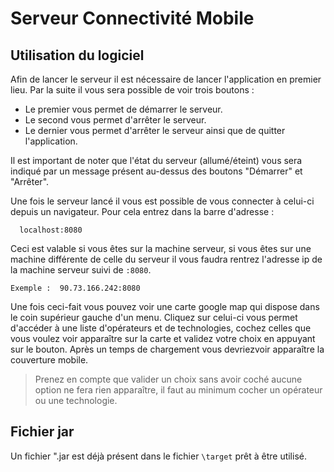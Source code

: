 # Serveur Connectivité Mobile

## Utilisation du logiciel

 Afin de lancer le serveur il est nécessaire de lancer l'application en premier lieu. Par la suite il vous sera possible de voir trois boutons :
  * Le premier vous permet de démarrer le serveur.
  * Le second vous permet d'arrêter le serveur.
  * Le dernier vous permet d'arrêter le serveur ainsi que de quitter l'application.
  
  Il est important de noter que l'état du serveur (allumé/éteint) vous sera indiqué par un message présent au-dessus des boutons "Démarrer" et "Arrêter".
  
  Une fois le serveur lancé il vous est possible de vous connecter à celui-ci depuis un navigateur. Pour cela entrez dans la barre d'adresse :
```
  localhost:8080
```
Ceci est valable si vous êtes sur la machine serveur, si vous êtes sur une machine différente de celle du serveur il vous faudra rentrez l'adresse ip de la machine serveur suivi de `:8080`. 
```
Exemple :  90.73.166.242:8080
```

Une fois ceci-fait vous pouvez voir une carte google map qui dispose dans le coin supérieur gauche d'un menu. Cliquez sur celui-ci vous permet d'accéder à une liste d'opérateurs et de technologies, cochez celles que vous voulez voir apparaître sur la carte et validez votre choix en appuyant sur le bouton. Après un temps de chargement vous devriezvoir apparaître la couverture mobile.
> Prenez en compte que valider un choix sans avoir coché aucune option ne fera rien apparaître, il faut au minimum cocher un opérateur ou une technologie.
  
  ## Fichier jar
   Un fichier ".jar est déjà présent dans le fichier `\target` prêt à être utilisé.
   
